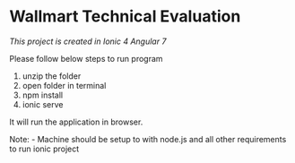 # Wallmart Technical Evaluation



*This project is created in Ionic 4 Angular 7*


Please follow below steps to run program

1) unzip the folder
2) open folder in terminal
3) npm install
4) ionic serve

It will run the application in browser. 


Note: - Machine should be setup to with node.js and all other requirements to run ionic project